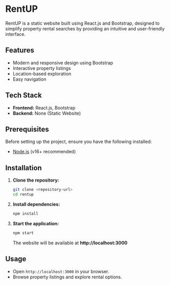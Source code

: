 # RentUP

RentUP is a static website built using React.js and Bootstrap, designed to simplify property rental searches by providing an intuitive and user-friendly interface.

## Features
- Modern and responsive design using Bootstrap
- Interactive property listings
- Location-based exploration
- Easy navigation

## Tech Stack
- **Frontend:** React.js, Bootstrap
- **Backend:** None (Static Website)

## Prerequisites
Before setting up the project, ensure you have the following installed:
- [Node.js](https://nodejs.org/) (v16+ recommended)

## Installation

1. **Clone the repository:**
   ```sh
   git clone <repository-url>
   cd rentup
   ```

2. **Install dependencies:**
   ```sh
   npm install
   ```

3. **Start the application:**
   ```sh
   npm start
   ```

   The website will be available at **http://localhost:3000**

## Usage
- Open `http://localhost:3000` in your browser.
- Browse property listings and explore rental options.
